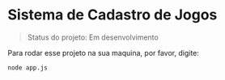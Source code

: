 # Sistema de Cadastro de Jogos 

> Status do projeto: Em desenvolvimento

Para rodar esse projeto na sua maquina, por favor, digite:
```
node app.js
```
